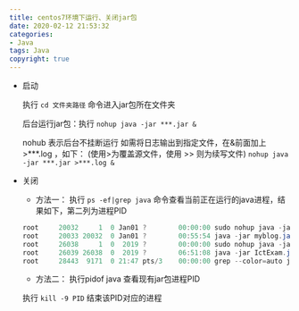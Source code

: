 ```yaml
---
title: centos7环境下运行、关闭jar包
date: 2020-02-12 21:53:32
categories:
- Java
tags: Java
copyright: true
---
```

 - 启动

	执行  `cd 文件夹路径`  命令进入jar包所在文件夹

	后台运行jar包：执行 `nohup java -jar ***.jar &`   
	
	nohub 表示后台不挂断运行
	如需将日志输出到指定文件，在&前面加上>***.log ，如下：
	(使用>为覆盖源文件，使用 >> 则为续写文件)
	``
	nohup java -jar ***.jar >***.log &
	``

 - 关闭
     - 方法一：
      执行 `ps -ef|grep java` 命令查看当前正在运行的java进程，结果如下，第二列为进程PID
 	
	
	```powershell
	root     20032     1  0 Jan01 ?        00:00:00 sudo nohup java -jar myblog.jar
	root     20033 20032  0 Jan01 ?        00:55:54 java -jar myblog.jar
	root     26038     1  0  2019 ?        00:00:00 sudo nohup java -jar IctExam.jar
	root     26039 26038  0  2019 ?        06:51:08 java -jar IctExam.jar
	root     28443  9171  0 21:47 pts/3    00:00:00 grep --color=auto java
	```
	  - 方法二：
 	   执行pidof java 查看现有jar包进程PID
 	    
	执行 `kill -9 PID` 结束该PID对应的进程
